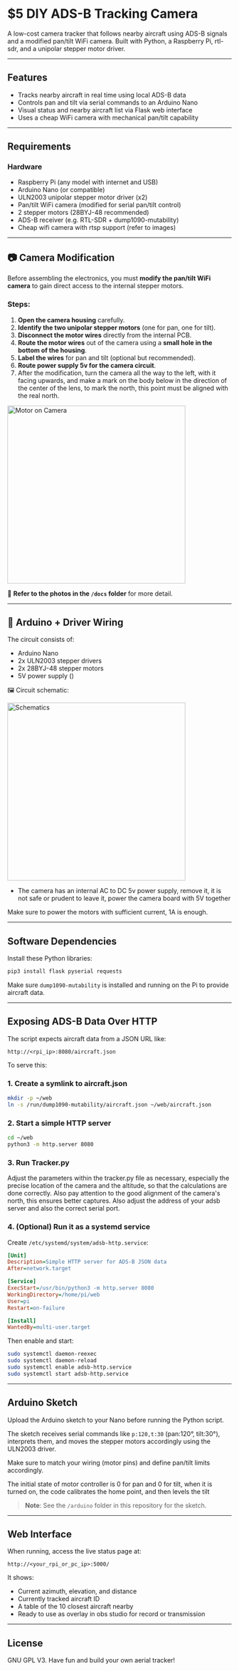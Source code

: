 # $5 DIY ADS-B Tracking Camera

A low-cost camera tracker that follows nearby aircraft using ADS-B signals and a modified pan/tilt WiFi camera. Built with Python, a Raspberry Pi, rtl-sdr, and a unipolar stepper motor driver.

---

## Features

* Tracks nearby aircraft in real time using local ADS-B data
* Controls pan and tilt via serial commands to an Arduino Nano
* Visual status and nearby aircraft list via Flask web interface
* Uses a cheap WiFi camera with mechanical pan/tilt capability

---

## Requirements

### Hardware

* Raspberry Pi (any model with internet and USB)
* Arduino Nano (or compatible)
* ULN2003 unipolar stepper motor driver (x2)
* Pan/tilt WiFi camera (modified for serial pan/tilt control)
* 2 stepper motors (28BYJ-48 recommended)
* ADS-B receiver (e.g. RTL-SDR + dump1090-mutability)
* Cheap wifi camera with rtsp support (refer to images)

---

## 📷 Camera Modification

Before assembling the electronics, you must **modify the pan/tilt WiFi camera** to gain direct access to the internal stepper motors.

### Steps:

1. **Open the camera housing** carefully.
2. **Identify the two unipolar stepper motors** (one for pan, one for tilt).
3. **Disconnect the motor wires** directly from the internal PCB.
4. **Route the motor wires** out of the camera using a **small hole in the bottom of the housing**.
5. **Label the wires** for pan and tilt (optional but recommended).
6. **Route power supply 5v for the camera circuit**.
7. After the modification, turn the camera all the way to the left, with it facing upwards,
 and make a mark on the body below in the direction of the center of the lens, to mark the north, this point must be aligned with the real north.

<img src="docs/images/camera4.png" alt="Motor on Camera" width="400"/>

📸 **Refer to the photos in the `/docs` folder** for more detail.

---

## 🧩 Arduino + Driver Wiring

The circuit consists of:

* Arduino Nano
* 2x ULN2003 stepper drivers
* 2x 28BYJ-48 stepper motors
* 5V power supply ()

🖼️ Circuit schematic:

<img src="docs/images/schematic.png" alt="Schematics" width="400"/>

* The camera has an internal AC to DC 5v power supply, remove it, it is not safe or prudent to leave it, power the camera board with 5V together

Make sure to power the motors with sufficient current, 1A is enough.

---

## Software Dependencies

Install these Python libraries:

```bash
pip3 install flask pyserial requests
````

Make sure `dump1090-mutability` is installed and running on the Pi to provide aircraft data.

---

## Exposing ADS-B Data Over HTTP

The script expects aircraft data from a JSON URL like:

```
http://<rpi_ip>:8080/aircraft.json
```

To serve this:

### 1. Create a symlink to aircraft.json

```bash
mkdir -p ~/web
ln -s /run/dump1090-mutability/aircraft.json ~/web/aircraft.json
```

### 2. Start a simple HTTP server

```bash
cd ~/web
python3 -m http.server 8080
```

### 3. Run Tracker.py
Adjust the parameters within the tracker.py file as necessary, especially the precise location of the camera and the altitude, so that the calculations are done correctly. Also pay attention to the good alignment of the camera's north, this ensures better captures.
Also adjust the address of your adsb server and also the correct serial port.

### 4. (Optional) Run it as a systemd service

Create `/etc/systemd/system/adsb-http.service`:

```ini
[Unit]
Description=Simple HTTP server for ADS-B JSON data
After=network.target

[Service]
ExecStart=/usr/bin/python3 -m http.server 8080
WorkingDirectory=/home/pi/web
User=pi
Restart=on-failure

[Install]
WantedBy=multi-user.target
```

Then enable and start:

```bash
sudo systemctl daemon-reexec
sudo systemctl daemon-reload
sudo systemctl enable adsb-http.service
sudo systemctl start adsb-http.service
```

---

## Arduino Sketch

Upload the Arduino sketch to your Nano before running the Python script.

The sketch receives serial commands like `p:120,t:30` (pan:120°, tilt:30°), interprets them, and moves the stepper motors accordingly using the ULN2003 driver.

Make sure to match your wiring (motor pins) and define pan/tilt limits accordingly.

The initial state of motor controller is 0 for pan and 0 for tilt, when it is turned on, the code calibrates the home point, and then levels the tilt

> **Note**: See the `/arduino` folder in this repository for the sketch.

---

## Web Interface

When running, access the live status page at:

```
http://<your_rpi_or_pc_ip>:5000/
```

It shows:

* Current azimuth, elevation, and distance
* Currently tracked aircraft ID
* A table of the 10 closest aircraft nearby
* Ready to use as overlay in obs studio for record or transmission

---

## License

GNU GPL V3. Have fun and build your own aerial tracker!
